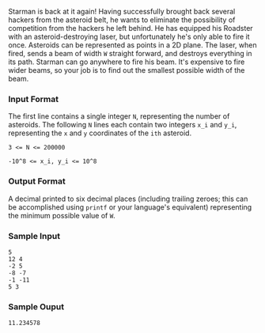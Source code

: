 Starman is back at it again! Having successfully brought back several hackers from the asteroid belt, he wants to eliminate the possibility of competition from the hackers he left behind. He has equipped his Roadster with an asteroid-destroying laser, but unfortunately he's only able to fire it once. Asteroids can be represented as points in a 2D plane. The laser, when fired, sends a beam of width `W` straight forward, and destroys everything in its path. Starman can go anywhere to fire his beam. It's expensive to fire wider beams, so your job is to find out the smallest possible width of the beam.

### Input Format
The first line contains a single integer `N`, representing the number of asteroids. The following `N` lines each contain two integers `x_i` and `y_i`, representing the `x` and `y` coordinates of the `ith` asteroid.

`3 <= N <= 200000`

`-10^8 <= x_i, y_i <= 10^8`

### Output Format
A decimal printed to six decimal places (including trailing zeroes; this can be accomplished using `printf` or your language's equivalent) representing the minimum possible value of `W`.

### Sample Input
```
5
12 4
-2 5
-8 -7
-1 -11
5 3
```

### Sample Ouput
```
11.234578
```
